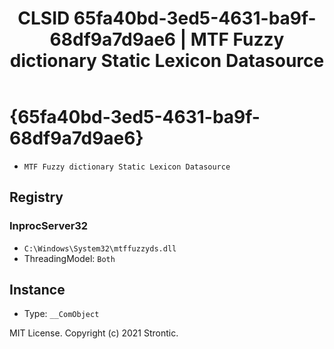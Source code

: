 ﻿---
title: "CLSID 65fa40bd-3ed5-4631-ba9f-68df9a7d9ae6 | MTF Fuzzy dictionary Static Lexicon Datasource"
excerpt: What is COM-Object CLSID 65fa40bd-3ed5-4631-ba9f-68df9a7d9ae6?
---

# {65fa40bd-3ed5-4631-ba9f-68df9a7d9ae6}

* `MTF Fuzzy dictionary Static Lexicon Datasource`

## Registry


### InprocServer32

* `C:\Windows\System32\mtffuzzyds.dll`
* ThreadingModel: `Both`

## Instance

* Type: `__ComObject`

MIT License. Copyright (c) 2021 Strontic.


